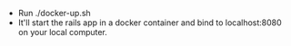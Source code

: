 - Run ./docker-up.sh 
- It'll start the rails app in a docker container and bind to localhost:8080 on your local computer.